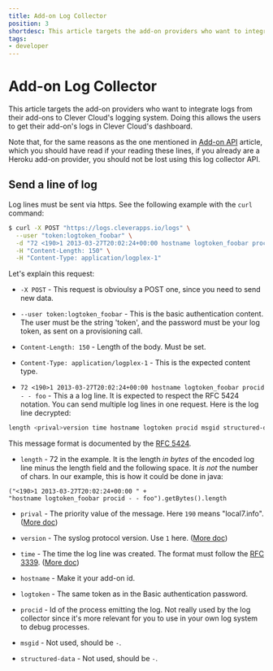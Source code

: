 ```yaml
---
title: Add-on Log Collector
position: 3
shortdesc: This article targets the add-on providers who want to integrate logs from their add-ons to Clever Cloud's logging system
tags:
- developer
---
```

# Add-on Log Collector

This article targets the add-on providers who want to integrate logs
from their add-ons to Clever Cloud's logging system. Doing this
allows the users to get their add-on's logs in Clever Cloud's
dashboard.

Note that, for the same reasons as the one mentioned in [Add-on API](/doc/clever-cloud-addons-api/add-ons-api) article, which you should have read if your reading these lines, if you already are a Heroku add-on provider, you should not be lost using this log collector API.

## Send a line of log

Log lines must be sent via https. See the following example with the `curl` command:

```bash
$ curl -X POST "https://logs.cleverapps.io/logs" \
  --user "token:logtoken_foobar" \
  -d "72 <190>1 2013-03-27T20:02:24+00:00 hostname logtoken_foobar procid - - foo72 <190>1 2013-03-27T20:02:24+00:00 hostname logtoken_foobar procid - - bar" \
  -H "Content-Length: 150" \
  -H "Content-Type: application/logplex-1"
```

Let's explain this request:

* `-X POST` - This request is obvioulsy a POST one, since you need to send new data.

* `--user token:logtoken_foobar` - This is the basic authentication content. The user must be the string 'token', and the password must be your log token, as sent on a provisioning call.

* `Content-Length: 150` - Length of the body. Must be set.

* `Content-Type: application/logplex-1` - This is the expected content type.

* `72 <190>1 2013-03-27T20:02:24+00:00 hostname logtoken_foobar procid - - foo` - This a a log line. It is expected to respect the RFC 5424 notation. You can send multiple log lines in one request. Here is the log line decrypted:

```bash
length <prival>version time hostname logtoken procid msgid structured-data msg
```

This message format is documented by the [RFC 5424](http://tools.ietf.org/html/rfc5424).

* `length` - 72 in the example. It is the length *in bytes* of the encoded log line minus the length field and the following space. It *is not* the number of chars. In our example, this is how it could be done in java:
```text
("<190>1 2013-03-27T20:02:24+00:00 " +
"hostname logtoken_foobar procid - - foo").getBytes().length
```

* `prival` - The priority value of the message. Here `190` means "local7.info". ([More doc](http://tools.ietf.org/html/rfc5424#section-6.2.1))

* `version` - The syslog protocol version. Use `1` here. ([More doc](http://tools.ietf.org/html/rfc5424#section-6.2.2))

* `time` - The time the log line was created. The format must follow the [RFC 3339](http://tools.ietf.org/html/rfc3339). ([More doc](http://tools.ietf.org/html/rfc5424#section-6.2.3))

* `hostname` - Make it your add-on id.

* `logtoken` - The same token as in the Basic authentication password.

* `procid` - Id of the process emitting the log. Not really used by the log collector since it's more relevant for you to use in your own log system to debug processes.

* `msgid` - Not used, should be `-`.

* `structured-data` - Not used, should be `-`.
